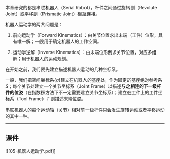 本章研究的都是串联机器人（Serial Robot），杆件之间通过旋转副（Revolute Joint）或平移副（Prismatic Joint）相互连接。

机器人运动学的两大问题是：

1. 前向运动学（Forward Kinematics）：由关节位置求出末端（工件）位形，具有唯一解；一般用于确定机器人的工作空间。

2. 运动学逆解（Inverse Kinematics）：由末端位形倒求关节位置，对应多组解；用于机器人的运动规划。

在开始之前，我们要先建立描述机器人运动的几种坐标系。

一般，我们把空间坐标系$\{a\}$建立在机器人的基座处，作为固定的基座绝对参考系$S$；每个关节处建立一个关节坐标系（Joint Frame）以描述**与之相连的下一级杆件的位姿**（在指数积方法下不一定需要建立关节坐标系）；建立在工件上的工件坐标系（Tool Frame）$T$ 则描述末端位姿。

串联机器人的每个运动轴（关节）相对前一级杆件只会发生旋转运动或者平移运动的其中一种。

---
## 课件

![[05-机器人运动学.pdf]]
